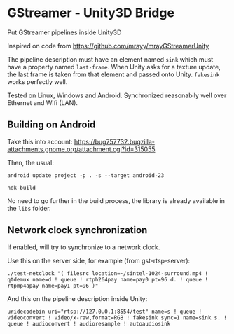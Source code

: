 # GStreamer - Unity3D Bridge

Put GStreamer pipelines inside Unity3D

Inspired on code from https://github.com/mrayy/mrayGStreamerUnity

The pipeline description must have an element named `sink` which must have a property named `last-frame`.
When Unity asks for a texture update, the last frame is taken from that element and passed onto Unity.
`fakesink` works perfectly well.

Tested on Linux, Windows and Android. Synchronized reasonabily well over Ethernet and Wifi (LAN).

## Building on Android

Take this into account: https://bug757732.bugzilla-attachments.gnome.org/attachment.cgi?id=315055

Then, the usual:

```
android update project -p . -s --target android-23

ndk-build
```

No need to go further in the build process, the library is already available in the `libs` folder.

## Network clock synchronization

If enabled, will try to synchronize to a network clock.

Use this on the server side, for example (from gst-rtsp-server):

```
./test-netclock "( filesrc location=~/sintel-1024-surround.mp4 ! qtdemux name=d ! queue ! rtph264pay name=pay0 pt=96 d. ! queue ! rtpmp4apay name=pay1 pt=96 )"
```

And this on the pipeline description inside Unity:

```
uridecodebin uri="rtsp://127.0.0.1:8554/test" name=s ! queue ! videoconvert ! video/x-raw,format=RGB ! fakesink sync=1 name=sink s. ! queue ! audioconvert ! audioresample ! autoaudiosink
```
